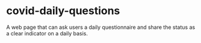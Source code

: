 # covid-daily-questions
A web page that can ask users a daily questionnaire and share the status as a clear indicator on a daily basis.
